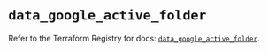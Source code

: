 # `data_google_active_folder`

Refer to the Terraform Registry for docs: [`data_google_active_folder`](https://registry.terraform.io/providers/hashicorp/google/6.50.0/docs/data-sources/active_folder).
